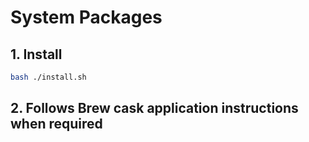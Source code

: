 # System Packages

## 1. Install
```bash
bash ./install.sh
```

## 2. Follows Brew cask application instructions when required
